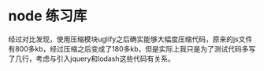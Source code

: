 # node 练习库

经过对比发现，使用压缩模块uglify之后确实能够大幅度压缩代码，原来的js文件有800多kb，经过压缩之后变成了180多kb，但是实际上我只是为了测试代码多写了几行，考虑与引入jquery和lodash这些代码有关系。


